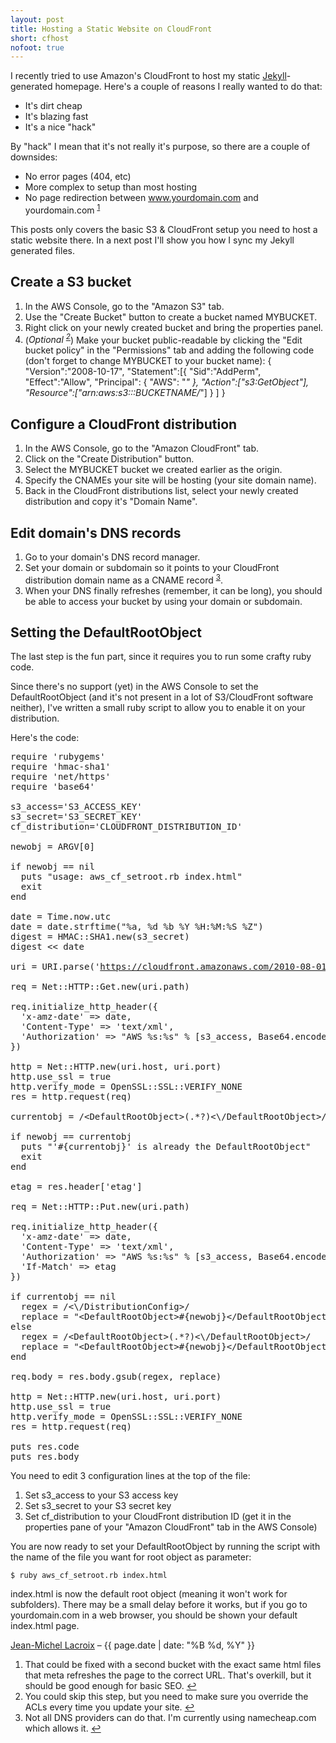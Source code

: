 ```yaml
---
layout: post
title: Hosting a Static Website on CloudFront
short: cfhost
nofoot: true
---
```


I recently tried to use Amazon's CloudFront to host my static [Jekyll](http://jekyllrb.com)-generated homepage. Here's a couple of reasons I really wanted to do that:

* It's dirt cheap
* It's blazing fast
* It's a nice "hack"

By "hack" I mean that it's not really it's purpose, so there are a couple of downsides:

* No error pages (404, etc)
* More complex to setup than most hosting
* No page redirection between www.yourdomain.com and yourdomain.com <sup id="fn1">[1]</sup>

This posts only covers the basic S3 & CloudFront setup you need to host a static website there. In a next post I'll show you how I sync my Jekyll generated files.

## Create a S3 bucket

1. In the AWS Console, go to the "Amazon S3" tab.
2. Use the "Create Bucket" button to create a bucket named MYBUCKET.
3. Right click on your newly created bucket and bring the properties panel.
4. (*Optional <sup id="fn2">[2]</sup>*) Make your bucket public-readable by clicking the "Edit bucket policy" in the "Permissions" tab and adding the following code (don't forget to change MYBUCKET to your bucket name):
		{
		  "Version":"2008-10-17",
		  "Statement":[{
		    "Sid":"AddPerm",
		    "Effect":"Allow",
		      "Principal": {
		  "AWS": "*"
		      },
		      "Action":["s3:GetObject"],
		      "Resource":["arn:aws:s3:::BUCKETNAME/*"]
		    }
		  ]
		}

## Configure a CloudFront distribution

1. In the AWS Console, go to the "Amazon CloudFront" tab.
2. Click on the "Create Distribution" button.
3. Select the MYBUCKET bucket we created earlier as the origin.
4. Specify the CNAMEs your site will be hosting (your site domain name).
5. Back in the CloudFront distributions list, select your newly created distribution and copy it's "Domain Name".

## Edit domain's DNS records

1. Go to your domain's DNS record manager.
2. Set your domain or subdomain so it points to your CloudFront distribution domain name as a CNAME record <sup id="fn3">[3]</sup>.
3. When your DNS finally refreshes (remember, it can be long), you should be able to access your bucket by using your domain or subdomain.

## Setting the DefaultRootObject

The last step is the fun part, since it requires you to run some crafty ruby code.

Since there's no support (yet) in the AWS Console to set the DefaultRootObject (and it's not present in a lot of S3/CloudFront software neither), I've written a small ruby script to allow you to enable it on your distribution.

Here's the code:

<pre>
<span class="PreProc">require</span> <span class="Special">'</span><span class="String">rubygems</span><span class="Special">'</span>
<span class="PreProc">require</span> <span class="Special">'</span><span class="String">hmac-sha1</span><span class="Special">'</span>
<span class="PreProc">require</span> <span class="Special">'</span><span class="String">net/https</span><span class="Special">'</span>
<span class="PreProc">require</span> <span class="Special">'</span><span class="String">base64</span><span class="Special">'</span>

s3_access=<span class="Special">'</span><span class="String">S3_ACCESS_KEY</span><span class="Special">'</span>
s3_secret=<span class="Special">'</span><span class="String">S3_SECRET_KEY</span><span class="Special">'</span>
cf_distribution=<span class="Special">'</span><span class="String">CLOUDFRONT_DISTRIBUTION_ID</span><span class="Special">'</span>

newobj = <span class="Identifier">ARGV</span>[<span class="Constant">0</span>]

<span class="Statement">if</span> newobj == <span class="Constant">nil</span>
  puts <span class="Special">&quot;</span><span class="String">usage: aws_cf_setroot.rb index.html</span><span class="Special">&quot;</span>
  <span class="Statement">exit</span>
<span class="Statement">end</span>

date = <span class="Type">Time</span>.now.utc
date = date.strftime(<span class="Special">&quot;</span><span class="String">%a, %d %b %Y %H:%M:%S %Z</span><span class="Special">&quot;</span>)
digest = <span class="Type">HMAC</span>::<span class="Type">SHA1</span>.new(s3_secret)
digest &lt;&lt; date

uri = <span class="Type">URI</span>.parse(<span class="Special">'</span><span class="String"><a href="https://cloudfront.amazonaws.com/2010-08-01/distribution/">https://cloudfront.amazonaws.com/2010-08-01/distribution/</a></span><span class="Special">'</span> + cf_distribution + <span class="Special">'</span><span class="String">/config</span><span class="Special">'</span>)

req = <span class="Type">Net</span>::<span class="Type">HTTP</span>::<span class="Type">Get</span>.new(uri.path)

req.initialize_http_header({
  <span class="Special">'</span><span class="String">x-amz-date</span><span class="Special">'</span> =&gt; date,
  <span class="Special">'</span><span class="String">Content-Type</span><span class="Special">'</span> =&gt; <span class="Special">'</span><span class="String">text/xml</span><span class="Special">'</span>,
  <span class="Special">'</span><span class="String">Authorization</span><span class="Special">'</span> =&gt; <span class="Special">&quot;</span><span class="String">AWS %s:%s</span><span class="Special">&quot;</span> % [s3_access, <span class="Type">Base64</span>.encode64(digest.digest)]
})

http = <span class="Type">Net</span>::<span class="Type">HTTP</span>.new(uri.host, uri.port)
http.use_ssl = <span class="Boolean">true</span>
http.verify_mode = <span class="Type">OpenSSL</span>::<span class="Type">SSL</span>::<span class="Type">VERIFY_NONE</span>
res = http.request(req)

currentobj = <span class="Special">/</span><span class="String">&lt;DefaultRootObject&gt;</span><span class="Special">(</span><span class="Special">.</span><span class="Special">*?</span><span class="Special">)</span><span class="String">&lt;</span><span class="Special">\/</span><span class="String">DefaultRootObject&gt;</span><span class="Special">/</span>.match(res.body)[<span class="Constant">1</span>]

<span class="Statement">if</span> newobj == currentobj
  puts <span class="Special">&quot;</span><span class="String">'</span><span class="Special">#{</span>currentobj<span class="Special">}</span><span class="String">' is already the DefaultRootObject</span><span class="Special">&quot;</span>
  <span class="Statement">exit</span>
<span class="Statement">end</span>

etag = res.header[<span class="Special">'</span><span class="String">etag</span><span class="Special">'</span>]

req = <span class="Type">Net</span>::<span class="Type">HTTP</span>::<span class="Type">Put</span>.new(uri.path)

req.initialize_http_header({
  <span class="Special">'</span><span class="String">x-amz-date</span><span class="Special">'</span> =&gt; date,
  <span class="Special">'</span><span class="String">Content-Type</span><span class="Special">'</span> =&gt; <span class="Special">'</span><span class="String">text/xml</span><span class="Special">'</span>,
  <span class="Special">'</span><span class="String">Authorization</span><span class="Special">'</span> =&gt; <span class="Special">&quot;</span><span class="String">AWS %s:%s</span><span class="Special">&quot;</span> % [s3_access, <span class="Type">Base64</span>.encode64(digest.digest)],
  <span class="Special">'</span><span class="String">If-Match</span><span class="Special">'</span> =&gt; etag
})

<span class="Statement">if</span> currentobj == <span class="Constant">nil</span>
  regex = <span class="Special">/</span><span class="String">&lt;</span><span class="Special">\/</span><span class="String">DistributionConfig&gt;</span><span class="Special">/</span>
  replace = <span class="Special">&quot;</span><span class="String">&lt;DefaultRootObject&gt;</span><span class="Special">#{</span>newobj<span class="Special">}</span><span class="String">&lt;/DefaultRootObject&gt;&lt;/DistributionConfig&gt;</span><span class="Special">&quot;</span>
<span class="Statement">else</span>
  regex = <span class="Special">/</span><span class="String">&lt;DefaultRootObject&gt;</span><span class="Special">(</span><span class="Special">.</span><span class="Special">*?</span><span class="Special">)</span><span class="String">&lt;</span><span class="Special">\/</span><span class="String">DefaultRootObject&gt;</span><span class="Special">/</span>
  replace = <span class="Special">&quot;</span><span class="String">&lt;DefaultRootObject&gt;</span><span class="Special">#{</span>newobj<span class="Special">}</span><span class="String">&lt;/DefaultRootObject&gt;</span><span class="Special">&quot;</span>
<span class="Statement">end</span>

req.body = res.body.gsub(regex, replace)

http = <span class="Type">Net</span>::<span class="Type">HTTP</span>.new(uri.host, uri.port)
http.use_ssl = <span class="Boolean">true</span>
http.verify_mode = <span class="Type">OpenSSL</span>::<span class="Type">SSL</span>::<span class="Type">VERIFY_NONE</span>
res = http.request(req)

puts res.code
puts res.body
</pre>

You need to edit 3 configuration lines at the top of the file:

1. Set s3\_access to your S3 access key
2. Set s3\_secret to your S3 secret key
3. Set cf\_distribution to your CloudFront distribution ID (get it in the properties pane of your "Amazon CloudFront" tab in the AWS Console)

You are now ready to set your DefaultRootObject by running the script with the name of the file you want for root object as parameter:

	$ ruby aws_cf_setroot.rb index.html

index.html is now the default root object (meaning it won't work for subfolders). There may be a small delay before it works, but if you go to yourdomain.com in a web browser, you should be shown your default index.html page.

<footer>
  <a href="/">Jean-Michel Lacroix</a> &ndash;
  <time datetime="{{ page.date | date_to_xmlschema }}" pubdate="pubdate">{{ page.date | date: "%B %d, %Y" }}</time>
</footer>

<section class="footnotes">
<ol>
<li id="ffn1">That could be fixed with a second bucket with the exact same html files that meta refreshes the page to the correct URL. That's overkill, but it should be good enough for basic SEO. <a href="#fn1" title="Jump back to footnote 1 in the text.">&#8617;</a></li>
<li id="ffn2">You could skip this step, but you need to make sure you override the ACLs every time you update your site. <a href="#fn2" title="Jump back to footnote 2 in the text.">&#8617;</a></li>
<li id="ffn3">Not all DNS providers can do that. I'm currently using namecheap.com which allows it. <a href="#fn3" title="Jump back to footnote 3 in the text.">&#8617;</a></li>
</ol>
</section>

[1]: #ffn1
[2]: #ffn2
[3]: #ffn3
